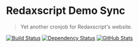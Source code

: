 Redaxscript Demo Sync
=====================

> Yet another cronjob for Redaxscript's website.

[![Build Status](https://img.shields.io/travis/redaxmedia/redaxscript-demo-sync.svg)](https://travis-ci.org/redaxmedia/redaxscript-demo-sync)
[![Dependency Status](https://gemnasium.com/badges/github.com/redaxmedia/redaxscript-demo-sync.svg)](https://gemnasium.com/github.com/redaxmedia/redaxscript-demo-sync)
[![GitHub Stats](https://img.shields.io/badge/github-stats-ff5500.svg)](http://githubstats.com/redaxmedia/redaxscript-demo-sync)
